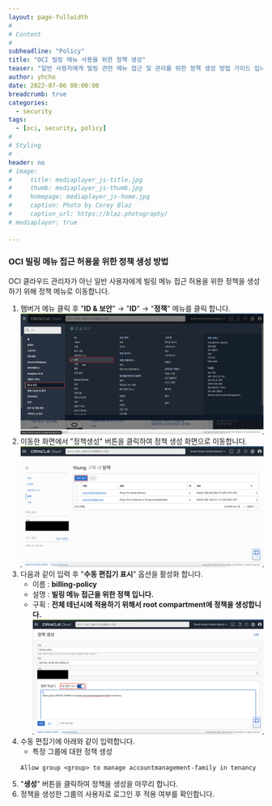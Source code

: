 ```yaml
---
layout: page-fullwidth
#
# Content
#
subheadline: "Policy"
title: "OCI 빌링 메뉴 사용을 위한 정책 생성"
teaser: "일반 사용자에게 빌링 관련 메뉴 접근 및 관리를 위한 정책 생성 방법 가이드 입니다."
author: yhcho
date: 2022-07-06 00:00:00
breadcrumb: true
categories:
  - security
tags:
  - [oci, security, policy]
#
# Styling
#
header: no
# image:
#     title: mediaplayer_js-title.jpg
#     thumb: mediaplayer_js-thumb.jpg
#     homepage: mediaplayer_js-home.jpg
#     caption: Photo by Corey Blaz
#     caption_url: https://blaz.photography/
# mediaplayer: true

---
```


### OCI 빌링 메뉴 접근 허용을 위한 정책 생성 방법
OCI 클라우드 관리자가 아닌 일반 사용자에게 빌링 메뉴 접근 허용을 위한 정책을 생성하기 위해 정책 메뉴로 이동합니다.

1. 햄버거 메뉴 클릭 후 "**ID & 보안**" → "**ID**" → "**정책**" 메뉴를 클릭 합니다.
   ![](/assets/img/security/2022/oci-policy-menu.png)
2. 이동한 화면에서 "정책생성" 버튼을 클릭하여 정책 생성 화면으로 이동합니다.
   ![](/assets/img/security/2022/oci-policy-create.png)
3. 다음과 같이 입력 후 "**수동 편집기 표시**" 옵션을 활성화 합니다.
   - 이름 : **billing-policy**
   - 설명 : **빌링 메뉴 접근을 위한 정책 입니다.**
   - 구획 : **전체 테넌시에 적용하기 위해서 root compartment에 정책을 생성합니다.**
   ![](/assets/img/security/2022/oci-policy-billing-create.png)
4. 수동 편집기에 아래와 같이 입력합니다.
   - 특정 그룹에 대한 정책 생성 
    ```
    Allow group <group> to manage accountmanagement-family in tenancy
    ```
5. "**생성**" 버튼을 클릭하여 정책을 생성을 마무리 합니다.
6. 정책을 생성한 그룹의 사용자로 로그인 후 적용 여부를 확인합니다.